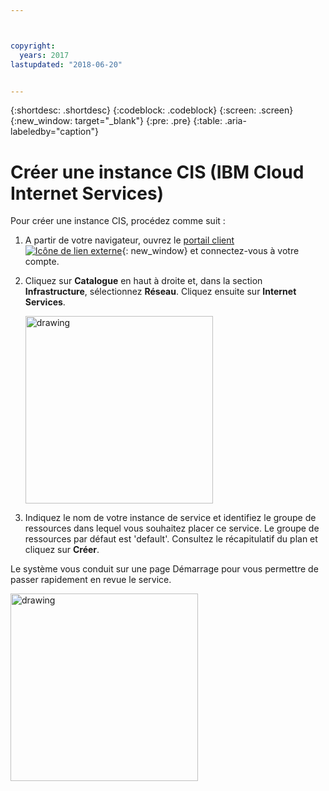 ```yaml
---



copyright:
  years: 2017
lastupdated: "2018-06-20"


---
```


{:shortdesc: .shortdesc}
{:codeblock: .codeblock}
{:screen: .screen}
{:new_window: target="_blank"}
{:pre: .pre}
{:table: .aria-labeledby="caption"}

# Créer une instance CIS (IBM Cloud Internet Services)

Pour créer une instance CIS, procédez comme suit :

1. A partir de votre navigateur, ouvrez le [portail client ![Icône de lien externe](../../icons/launch-glyph.svg "Icône de lien externe")](https://control.softlayer.com/){: new_window} et connectez-vous à votre compte. 
2. Cliquez sur **Catalogue** en haut à droite et, dans la section **Infrastructure**, sélectionnez **Réseau**. Cliquez ensuite sur **Internet Services**.

   <img src="images/Reliability0.png" alt="drawing" style="width: 300px;"/>

3. Indiquez le nom de votre instance de service et identifiez le groupe de ressources dans lequel vous souhaitez placer ce service. Le groupe de ressources par défaut est 'default'. Consultez le récapitulatif du plan et cliquez sur **Créer**.
    
Le système vous conduit sur une page Démarrage pour vous permettre de passer rapidement en revue le service.
    
<img src="images/Reliability2.png" alt="drawing" style="width: 300px;"/>
